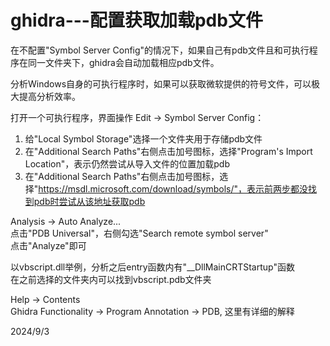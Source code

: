 # ghidra---配置获取加载pdb文件

在不配置"Symbol Server Config"的情况下，如果自己有pdb文件且和可执行程序在同一文件夹下，ghidra会自动加载相应pdb文件。  

分析Windows自身的可执行程序时，如果可以获取微软提供的符号文件，可以极大提高分析效率。  

打开一个可执行程序，界面操作 Edit -> Symbol Server Config：  
1. 给"Local Symbol Storage"选择一个文件夹用于存储pdb文件  
2. 在"Additional Search Paths"右侧点击加号图标，选择"Program's Import Location"，表示仍然尝试从导入文件的位置加载pdb  
3. 在"Additional Search Paths"右侧点击加号图标，选择"https://msdl.microsoft.com/download/symbols/"，表示前两步都没找到pdb时尝试从该地址获取pdb  

Analysis -> Auto Analyze...  
点击"PDB Universal"，右侧勾选"Search remote symbol server"  
点击"Analyze"即可  

以vbscript.dll举例，分析之后entry函数内有"__DllMainCRTStartup"函数  
在之前选择的文件夹内可以找到vbscript.pdb文件夹  

Help -> Contents  
Ghidra Functionality -> Program Annotation -> PDB, 这里有详细的解释  


2024/9/3  

